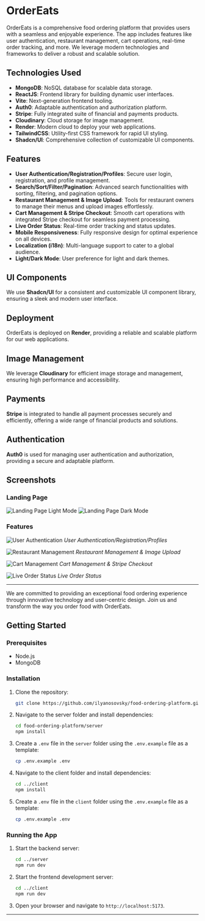 # OrderEats

OrderEats is a comprehensive food ordering platform that provides users with a seamless and enjoyable experience. The app includes features like user authentication, restaurant management, cart operations, real-time order tracking, and more. We leverage modern technologies and frameworks to deliver a robust and scalable solution.

## **Technologies Used**

- **MongoDB**: NoSQL database for scalable data storage.
- **ReactJS**: Frontend library for building dynamic user interfaces.
- **Vite**: Next-generation frontend tooling.
- **Auth0**: Adaptable authentication and authorization platform.
- **Stripe**: Fully integrated suite of financial and payments products.
- **Cloudinary**: Cloud storage for image management.
- **Render**: Modern cloud to deploy your web applications.
- **TailwindCSS**: Utility-first CSS framework for rapid UI styling.
- **Shadcn/UI**: Comprehensive collection of customizable UI components.

## **Features**

- **User Authentication/Registration/Profiles**: Secure user login, registration, and profile management.
- **Search/Sort/Filter/Pagination**: Advanced search functionalities with sorting, filtering, and pagination options.
- **Restaurant Management & Image Upload**: Tools for restaurant owners to manage their menus and upload images effortlessly.
- **Cart Management & Stripe Checkout**: Smooth cart operations with integrated Stripe checkout for seamless payment processing.
- **Live Order Status**: Real-time order tracking and status updates.
- **Mobile Responsiveness**: Fully responsive design for optimal experience on all devices.
- **Localization (i18n)**: Multi-language support to cater to a global audience.
- **Light/Dark Mode**: User preference for light and dark themes.

## **UI Components**

We use **Shadcn/UI** for a consistent and customizable UI component library, ensuring a sleek and modern user interface.

## **Deployment**

OrderEats is deployed on **Render**, providing a reliable and scalable platform for our web applications.

## **Image Management**

We leverage **Cloudinary** for efficient image storage and management, ensuring high performance and accessibility.

## **Payments**

**Stripe** is integrated to handle all payment processes securely and efficiently, offering a wide range of financial products and solutions.

## **Authentication**

**Auth0** is used for managing user authentication and authorization, providing a secure and adaptable platform.

## **Screenshots**

### Landing Page

![Landing Page Light Mode](path/to/light-mode-screenshot.png) ![Landing Page Dark Mode](path/to/dark-mode-screenshot.png)

### Features

![User Authentication](path/to/authentication-screenshot.png)
*User Authentication/Registration/Profiles*

![Restaurant Management](path/to/restaurant-management-screenshot.png)
*Restaurant Management & Image Upload*

![Cart Management](path/to/cart-management-screenshot.png)
*Cart Management & Stripe Checkout*

![Live Order Status](path/to/live-order-status-screenshot.png)
*Live Order Status*

---

We are committed to providing an exceptional food ordering experience through innovative technology and user-centric design. Join us and transform the way you order food with OrderEats.

## **Getting Started**

### Prerequisites

- Node.js
- MongoDB

### Installation

1. Clone the repository:
    ```bash
    git clone https://github.com/ilyanosovsky/food-ordering-platform.git
    ```
2. Navigate to the server folder and install dependencies:
    ```bash
    cd food-ordering-platform/server
    npm install
    ```
3. Create a `.env` file in the `server` folder using the `.env.example` file as a template:
    ```bash
    cp .env.example .env
    ```
4. Navigate to the client folder and install dependencies:
    ```bash
    cd ../client
    npm install
    ```
5. Create a `.env` file in the `client` folder using the `.env.example` file as a template:
    ```bash
    cp .env.example .env
    ```

### Running the App

1. Start the backend server:
    ```bash
    cd ../server
    npm run dev
    ```
2. Start the frontend development server:
    ```bash
    cd ../client
    npm run dev
    ```
3. Open your browser and navigate to `http://localhost:5173`.

---